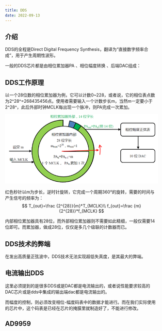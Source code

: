 ```yaml
---
title: DDS
date: 2022-09-13
---
```


## 介绍

DDS的全程是Direct Digital Frequency Synthesis，翻译为“直接数字频率合成”，用于产生周期性波形。

一般的DDS芯片都是由相位累加器PA 、相位幅度转换 、后端DAC组成：

## DDS工作原理

以一个28位数的相位累加器为例，它可以计数0~228，或者说，它的相位表点数为2^28^=268435456点。使用者需要输入一个计数步长m，当然m一定要小于2^28^，此后外部时钟MCLK每出现一个脉冲，则PA完成一次累加。

![image-20220914183811589](./DDS.assets/image-20220914183811589.png)

红色秒针以m为步长，逆时针旋转，它完成一个周期360°的旋转，需要的时间与产生信号的频率为：
$$
T_{out}=\frac {2^{28}}{m}*T_{MCLK}\\
f_{out}=\frac {m}{2^{28}}*f_{MCLK}
$$


内部相位累加器具有28位，而外部相位累加器则不需要如此精细，一般仅需要14位即可。而累加器，做成28位，仅仅是多几个级联的计数器而已。

## DDS技术的弊端



在发出高质量正弦波中，DDS技术无法实现超低失真度，是其最大的弊端。

## 电流输出DDS

这里必须提到的是很多DDS或是DAC都是电流输出的，或者说性能要求较高的DAC芯片或是dds中集成的输出端dac都是电流输出的。

而幅度的控制，则必须改变相位-幅度码表中的数据才能进行。而在我们实际使用的芯片中，这个码表是已经在芯片的掩膜里就制造好了，不能进行修改。



## AD9959






